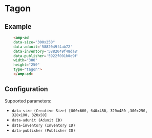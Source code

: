 <!---
Copyright 2016 The AMP HTML Authors. All Rights Reserved.

Licensed under the Apache License, Version 2.0 (the "License");
you may not use this file except in compliance with the License.
You may obtain a copy of the License at

      http://www.apache.org/licenses/LICENSE-2.0

Unless required by applicable law or agreed to in writing, software
distributed under the License is distributed on an "AS-IS" BASIS,
WITHOUT WARRANTIES OR CONDITIONS OF ANY KIND, either express or implied.
See the License for the specific language governing permissions and
limitations under the License.
-->

# Tagon

## Example

```html
    <amp-ad
    data-size="300x250"
    data-adunit='5882049f4ab72'
    data-inventory='5882049f48da8'
    data-publisher='5922f001b0c9f'
    width="300"
    height="250"
    type="tagon">
    </amp-ad>
```

## Configuration

Supported parameters:

-   `data-size (Creative Size) [800x600, 640x480, 320x480 ,300x250, 320x100, 320x50]`
-   `data-adunit (Adunit ID)`
-   `data-inventory (Inventory ID)`
-   `data-publisher (Publisher ID)`
